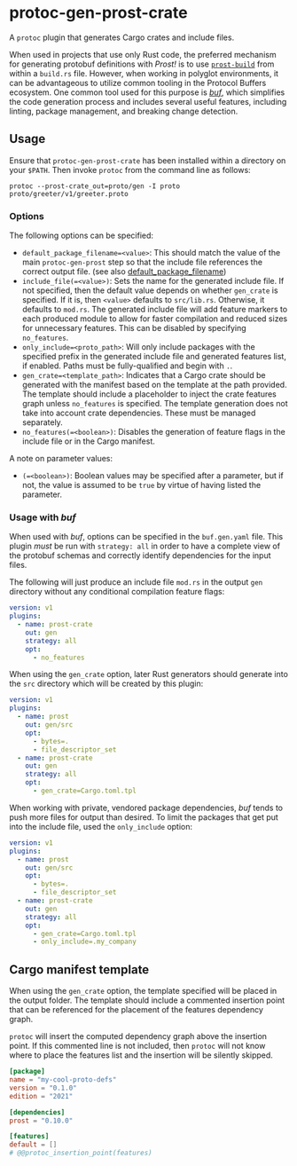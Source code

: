 # protoc-gen-prost-crate

A `protoc` plugin that generates Cargo crates and include files.

When used in projects that use only Rust code, the preferred mechanism for
generating protobuf definitions with _Prost!_ is to use [`prost-build`] from
within a `build.rs` file. However, when working in polyglot environments,
it can be advantageous to utilize common tooling in the Protocol Buffers
ecosystem. One common tool used for this purpose is _[buf]_, which simplifies
the code generation process and includes several useful features, including
linting, package management, and breaking change detection.

[`prost-build`]: https://docs.rs/prost-build
[buf]: https://buf.build

## Usage

Ensure that `protoc-gen-prost-crate` has been installed within a directory on your
`$PATH`. Then invoke `protoc` from the command line as follows:

```shell
protoc --prost-crate_out=proto/gen -I proto proto/greeter/v1/greeter.proto
```

### Options

The following options can be specified:

* `default_package_filename=<value>`: This should match the value of the
  main `protoc-gen-prost` step so that the include file references the correct
  output file. (see also [default_package_filename](https://docs.rs/prost-build/latest/prost_build/struct.Config.html#method.default_package_filename))
* `include_file(=<value>)`: Sets the name for the generated include file. If
  not specified, then the default value depends on whether `gen_crate` is
  specified. If it is, then `<value>` defaults to `src/lib.rs`. Otherwise, it
  defaults to `mod.rs`. The generated include file will add feature markers
   to each produced module to allow for faster compilation and reduced sizes
  for unnecessary features. This can be disabled by specifying `no_features`.
* `only_include=<proto_path>`: Will only include packages with the specified
  prefix in the generated include file and generated features list, if enabled.
  Paths must be fully-qualified and begin with `.`.
* `gen_crate=<template_path>`: Indicates that a Cargo crate should be generated
  with the manifest based on the template at the path provided. The template
  should include a placeholder to inject the crate features graph unless
  `no_features` is specified. The template generation does not take into
  account crate dependencies. These must be managed separately.
* `no_features(=<boolean>)`: Disables the generation of feature flags in the
  include file or in the Cargo manifest.

A note on parameter values:

* `(=<boolean>)`: Boolean values may be specified after a parameter, but if
  not, the value is assumed to be `true` by virtue of having listed the
  parameter.

### Usage with _buf_

When used with _buf_, options can be specified in the `buf.gen.yaml` file.
This plugin _must_ be run with `strategy: all` in order to have a complete
view of the protobuf schemas and correctly identify dependencies for the
input files.

The following will just produce an include file `mod.rs` in the output `gen`
directory without any conditional compilation feature flags:

```yaml
version: v1
plugins:
  - name: prost-crate
    out: gen
    strategy: all
    opt:
      - no_features
```

When using the `gen_crate` option, later Rust generators should generate
into the `src` directory which will be created by this plugin:

```yaml
version: v1
plugins:
  - name: prost
    out: gen/src
    opt:
      - bytes=.
      - file_descriptor_set
  - name: prost-crate
    out: gen
    strategy: all
    opt:
      - gen_crate=Cargo.toml.tpl
```

When working with private, vendored package dependencies, _buf_ tends to
push more files for output than desired. To limit the packages that get
put into the include file, used the `only_include` option:

```yaml
version: v1
plugins:
  - name: prost
    out: gen/src
    opt:
      - bytes=.
      - file_descriptor_set
  - name: prost-crate
    out: gen
    strategy: all
    opt:
      - gen_crate=Cargo.toml.tpl
      - only_include=.my_company

```

## Cargo manifest template

When using the `gen_crate` option, the template specified will be placed in
the output folder. The template should include a commented insertion point
that can be referenced for the placement of the features dependency graph.

`protoc` will insert the computed dependency graph above the insertion point.
If this commented line is not included, then `protoc` will not know where to
place the features list and the insertion will be silently skipped.

```toml
[package]
name = "my-cool-proto-defs"
version = "0.1.0"
edition = "2021"

[dependencies]
prost = "0.10.0"

[features]
default = []
# @@protoc_insertion_point(features)
```
